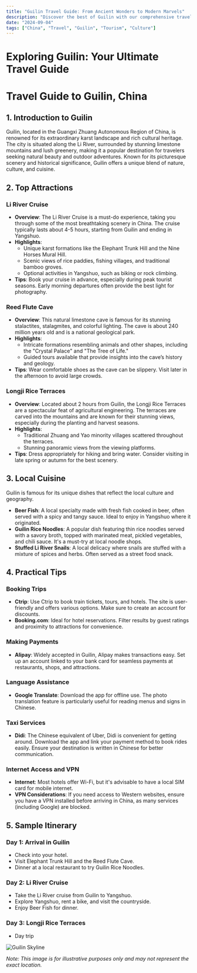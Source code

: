 ```yaml
---
title: "Guilin Travel Guide: From Ancient Wonders to Modern Marvels"
description: "Discover the best of Guilin with our comprehensive travel guide. Explore top attractions, savor local cuisine, and get insider tips for an unforgettable Chinese adventure."
date: "2024-09-04"
tags: ["China", "Travel", "Guilin", "Tourism", "Culture"]
---
```


# Exploring Guilin: Your Ultimate Travel Guide

# Travel Guide to Guilin, China

## 1. Introduction to Guilin
Guilin, located in the Guangxi Zhuang Autonomous Region of China, is renowned for its extraordinary karst landscape and rich cultural heritage. The city is situated along the Li River, surrounded by stunning limestone mountains and lush greenery, making it a popular destination for travelers seeking natural beauty and outdoor adventures. Known for its picturesque scenery and historical significance, Guilin offers a unique blend of nature, culture, and cuisine.

## 2. Top Attractions

### Li River Cruise
- **Overview**: The Li River Cruise is a must-do experience, taking you through some of the most breathtaking scenery in China. The cruise typically lasts about 4-5 hours, starting from Guilin and ending in Yangshuo.
- **Highlights**: 
  - Unique karst formations like the Elephant Trunk Hill and the Nine Horses Mural Hill.
  - Scenic views of rice paddies, fishing villages, and traditional bamboo groves.
  - Optional activities in Yangshuo, such as biking or rock climbing.
- **Tips**: Book your cruise in advance, especially during peak tourist seasons. Early morning departures often provide the best light for photography.

### Reed Flute Cave
- **Overview**: This natural limestone cave is famous for its stunning stalactites, stalagmites, and colorful lighting. The cave is about 240 million years old and is a national geological park.
- **Highlights**: 
  - Intricate formations resembling animals and other shapes, including the "Crystal Palace" and "The Tree of Life."
  - Guided tours available that provide insights into the cave’s history and geology.
- **Tips**: Wear comfortable shoes as the cave can be slippery. Visit later in the afternoon to avoid large crowds.

### Longji Rice Terraces
- **Overview**: Located about 2 hours from Guilin, the Longji Rice Terraces are a spectacular feat of agricultural engineering. The terraces are carved into the mountains and are known for their stunning views, especially during the planting and harvest seasons.
- **Highlights**: 
  - Traditional Zhuang and Yao minority villages scattered throughout the terraces.
  - Stunning panoramic views from the viewing platforms.
- **Tips**: Dress appropriately for hiking and bring water. Consider visiting in late spring or autumn for the best scenery.

## 3. Local Cuisine
Guilin is famous for its unique dishes that reflect the local culture and geography.

- **Beer Fish**: A local specialty made with fresh fish cooked in beer, often served with a spicy and tangy sauce. Ideal to enjoy in Yangshuo where it originated.
- **Guilin Rice Noodles**: A popular dish featuring thin rice noodles served with a savory broth, topped with marinated meat, pickled vegetables, and chili sauce. It's a must-try at local noodle shops.
- **Stuffed Li River Snails**: A local delicacy where snails are stuffed with a mixture of spices and herbs. Often served as a street food snack.

## 4. Practical Tips

### Booking Trips
- **Ctrip**: Use Ctrip to book train tickets, tours, and hotels. The site is user-friendly and offers various options. Make sure to create an account for discounts.
- **Booking.com**: Ideal for hotel reservations. Filter results by guest ratings and proximity to attractions for convenience.

### Making Payments
- **Alipay**: Widely accepted in Guilin, Alipay makes transactions easy. Set up an account linked to your bank card for seamless payments at restaurants, shops, and attractions.

### Language Assistance
- **Google Translate**: Download the app for offline use. The photo translation feature is particularly useful for reading menus and signs in Chinese.

### Taxi Services
- **Didi**: The Chinese equivalent of Uber, Didi is convenient for getting around. Download the app and link your payment method to book rides easily. Ensure your destination is written in Chinese for better communication.

### Internet Access and VPN
- **Internet**: Most hotels offer Wi-Fi, but it's advisable to have a local SIM card for mobile internet. 
- **VPN Considerations**: If you need access to Western websites, ensure you have a VPN installed before arriving in China, as many services (including Google) are blocked.

## 5. Sample Itinerary

### Day 1: Arrival in Guilin
- Check into your hotel.
- Visit Elephant Trunk Hill and the Reed Flute Cave.
- Dinner at a local restaurant to try Guilin Rice Noodles.

### Day 2: Li River Cruise
- Take the Li River cruise from Guilin to Yangshuo.
- Explore Yangshuo, rent a bike, and visit the countryside.
- Enjoy Beer Fish for dinner.

### Day 3: Longji Rice Terraces
- Day trip

<img src="https://source.unsplash.com/1600x900/?Guilin,cityscape" alt="Guilin Skyline" loading="lazy">

*Note: This image is for illustrative purposes only and may not represent the exact location.*

